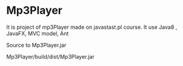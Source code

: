 # Mp3Player
It is project of mp3Player made on javastast.pl course. It use Java8 , JavaFX, MVC model, Ant 

Source to  Mp3Player.jar 

Mp3Player/build/dist/Mp3Player.jar 
